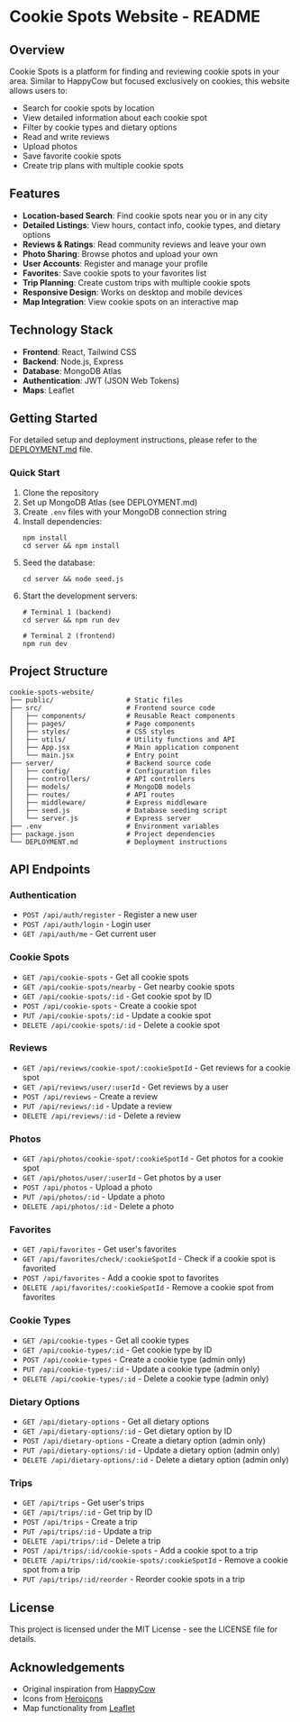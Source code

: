 # Cookie Spots Website - README

## Overview

Cookie Spots is a platform for finding and reviewing cookie spots in your area. Similar to HappyCow but focused exclusively on cookies, this website allows users to:

- Search for cookie spots by location
- View detailed information about each cookie spot
- Filter by cookie types and dietary options
- Read and write reviews
- Upload photos
- Save favorite cookie spots
- Create trip plans with multiple cookie spots

## Features

- **Location-based Search**: Find cookie spots near you or in any city
- **Detailed Listings**: View hours, contact info, cookie types, and dietary options
- **Reviews & Ratings**: Read community reviews and leave your own
- **Photo Sharing**: Browse photos and upload your own
- **User Accounts**: Register and manage your profile
- **Favorites**: Save cookie spots to your favorites list
- **Trip Planning**: Create custom trips with multiple cookie spots
- **Responsive Design**: Works on desktop and mobile devices
- **Map Integration**: View cookie spots on an interactive map

## Technology Stack

- **Frontend**: React, Tailwind CSS
- **Backend**: Node.js, Express
- **Database**: MongoDB Atlas
- **Authentication**: JWT (JSON Web Tokens)
- **Maps**: Leaflet

## Getting Started

For detailed setup and deployment instructions, please refer to the [DEPLOYMENT.md](DEPLOYMENT.md) file.

### Quick Start

1. Clone the repository
2. Set up MongoDB Atlas (see DEPLOYMENT.md)
3. Create `.env` files with your MongoDB connection string
4. Install dependencies:
   ```
   npm install
   cd server && npm install
   ```
5. Seed the database:
   ```
   cd server && node seed.js
   ```
6. Start the development servers:
   ```
   # Terminal 1 (backend)
   cd server && npm run dev
   
   # Terminal 2 (frontend)
   npm run dev
   ```

## Project Structure

```
cookie-spots-website/
├── public/                  # Static files
├── src/                     # Frontend source code
│   ├── components/          # Reusable React components
│   ├── pages/               # Page components
│   ├── styles/              # CSS styles
│   ├── utils/               # Utility functions and API
│   ├── App.jsx              # Main application component
│   └── main.jsx             # Entry point
├── server/                  # Backend source code
│   ├── config/              # Configuration files
│   ├── controllers/         # API controllers
│   ├── models/              # MongoDB models
│   ├── routes/              # API routes
│   ├── middleware/          # Express middleware
│   ├── seed.js              # Database seeding script
│   └── server.js            # Express server
├── .env                     # Environment variables
├── package.json             # Project dependencies
└── DEPLOYMENT.md            # Deployment instructions
```

## API Endpoints

### Authentication
- `POST /api/auth/register` - Register a new user
- `POST /api/auth/login` - Login user
- `GET /api/auth/me` - Get current user

### Cookie Spots
- `GET /api/cookie-spots` - Get all cookie spots
- `GET /api/cookie-spots/nearby` - Get nearby cookie spots
- `GET /api/cookie-spots/:id` - Get cookie spot by ID
- `POST /api/cookie-spots` - Create a cookie spot
- `PUT /api/cookie-spots/:id` - Update a cookie spot
- `DELETE /api/cookie-spots/:id` - Delete a cookie spot

### Reviews
- `GET /api/reviews/cookie-spot/:cookieSpotId` - Get reviews for a cookie spot
- `GET /api/reviews/user/:userId` - Get reviews by a user
- `POST /api/reviews` - Create a review
- `PUT /api/reviews/:id` - Update a review
- `DELETE /api/reviews/:id` - Delete a review

### Photos
- `GET /api/photos/cookie-spot/:cookieSpotId` - Get photos for a cookie spot
- `GET /api/photos/user/:userId` - Get photos by a user
- `POST /api/photos` - Upload a photo
- `PUT /api/photos/:id` - Update a photo
- `DELETE /api/photos/:id` - Delete a photo

### Favorites
- `GET /api/favorites` - Get user's favorites
- `GET /api/favorites/check/:cookieSpotId` - Check if a cookie spot is favorited
- `POST /api/favorites` - Add a cookie spot to favorites
- `DELETE /api/favorites/:cookieSpotId` - Remove a cookie spot from favorites

### Cookie Types
- `GET /api/cookie-types` - Get all cookie types
- `GET /api/cookie-types/:id` - Get cookie type by ID
- `POST /api/cookie-types` - Create a cookie type (admin only)
- `PUT /api/cookie-types/:id` - Update a cookie type (admin only)
- `DELETE /api/cookie-types/:id` - Delete a cookie type (admin only)

### Dietary Options
- `GET /api/dietary-options` - Get all dietary options
- `GET /api/dietary-options/:id` - Get dietary option by ID
- `POST /api/dietary-options` - Create a dietary option (admin only)
- `PUT /api/dietary-options/:id` - Update a dietary option (admin only)
- `DELETE /api/dietary-options/:id` - Delete a dietary option (admin only)

### Trips
- `GET /api/trips` - Get user's trips
- `GET /api/trips/:id` - Get trip by ID
- `POST /api/trips` - Create a trip
- `PUT /api/trips/:id` - Update a trip
- `DELETE /api/trips/:id` - Delete a trip
- `POST /api/trips/:id/cookie-spots` - Add a cookie spot to a trip
- `DELETE /api/trips/:id/cookie-spots/:cookieSpotId` - Remove a cookie spot from a trip
- `PUT /api/trips/:id/reorder` - Reorder cookie spots in a trip

## License

This project is licensed under the MIT License - see the LICENSE file for details.

## Acknowledgements

- Original inspiration from [HappyCow](https://www.happycow.net/)
- Icons from [Heroicons](https://heroicons.com/)
- Map functionality from [Leaflet](https://leafletjs.com/)

#